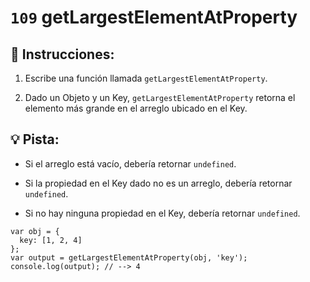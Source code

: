 # `109` getLargestElementAtProperty

## 📝 Instrucciones:

1. Escribe una función llamada `getLargestElementAtProperty`.

2. Dado un Objeto y un Key, `getLargestElementAtProperty` retorna el elemento más grande en el arreglo ubicado en el Key.

## :bulb: Pista:

* Si el arreglo está vacío, debería retornar `undefined`.

* Si la propiedad en el Key dado no es un arreglo, debería retornar `undefined`.

* Si no hay ninguna propiedad en el Key, debería retornar `undefined`.


```Js
var obj = {
  key: [1, 2, 4]
};
var output = getLargestElementAtProperty(obj, 'key');
console.log(output); // --> 4
```